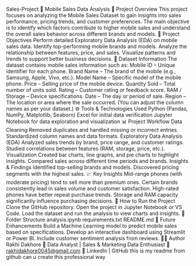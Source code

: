 Sales-Project 📱 Mobile Sales Data Analysis 📘 Project Overview This project focuses on analyzing the Mobile Sales Dataset to gain insights into sales performance, pricing trends, and customer preferences. The main objective is to identify which factors contribute to higher mobile sales and understand the overall sales behavior across different brands and models. 🎯 Project Objectives Perform detailed Exploratory Data Analysis (EDA) on mobile sales data. Identify top-performing mobile brands and models. Analyze the relationship between features, price, and sales. Visualize patterns and trends to support better business decisions. 📂 Dataset Information The dataset contains mobile sales information such as: Mobile ID – Unique identifier for each phone. Brand Name – The brand of the mobile (e.g., Samsung, Apple, Vivo, etc.). Model Name – Specific model of the mobile phone. Price – Selling price of the mobile device. Quantity Sold – Total number of units sold. Rating – Customer rating or feedback score. RAM / Storage – Device specifications. Date – The day or period of sale. Region – The location or area where the sale occurred. (You can adjust the column names as per your dataset.) ⚙️ Tools & Technologies Used Python (Pandas, NumPy, Matplotlib, Seaborn) Excel for initial data verification Jupyter Notebook for data exploration and visualization 📊 Project Workflow Data Cleaning Removed duplicates and handled missing or incorrect entries. Standardized column names and data formats. Exploratory Data Analysis (EDA) Analyzed sales trends by brand, price range, and customer ratings. Studied correlations between features (RAM, storage, price, etc.). Visualization Created bar charts, line graphs, and pie charts to highlight insights. Compared sales across different time periods and brands. Insights & Findings Identified top-selling brands and models. Discovered pricing segments with the highest sales. 📈 Key Insights Mid-range phones (with moderate pricing) tend to sell more than premium ones. Certain brands consistently lead in sales volume and customer satisfaction. High-rated phones have better repeat purchase trends. Storage and RAM capacity significantly influence purchasing decisions. 🚀 How to Run the Project Clone the GitHub repository. Open the project in Jupyter Notebook or VS Code. Load the dataset and run the analysis to view charts and insights. 🧩 Folder Structure analysis.ipynb requirements.txt README.md 📌 Future Enhancements Build a Machine Learning model to predict mobile sales based on specifications. Develop an interactive dashboard using Streamlit or Power BI. Include customer sentiment analysis from reviews. 👨‍💻 Author Rakhi Dakhore 📍 Data Analyst | Sales & Marketing Data Enthusiast 📧 rakhidakhore0045@gmail.com 🔗 LinkedIn | GitHub this is my readme from github can u create this professional way


